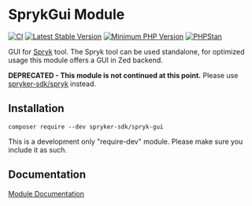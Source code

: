 # SprykGui Module
[![CI](https://github.com/spryker-sdk/spryk-gui/workflows/CI/badge.svg?branch=master)](https://github.com/spryker-sdk/spryk-gui/actions?query=workflow%3ACI+branch%3Amaster)
[![Latest Stable Version](https://poser.pugx.org/spryker-sdk/spryk-gui/v/stable.svg)](https://packagist.org/packages/spryker-sdk/spryk-gui)
[![Minimum PHP Version](http://img.shields.io/badge/php-%3E%3D%207.4-8892BF.svg)](https://php.net/)
[![PHPStan](https://img.shields.io/badge/PHPStan-enabled-brightgreen.svg?style=flat)](https://github.com/phpstan/phpstan)

GUI for [Spryk](https://github.com/spryker-sdk/spryk/) tool.
The Spryk tool can be used standalone, for optimized usage this module offers a GUI in Zed backend.

**DEPRECATED - This module is not continued at this point.**
Please use [spryker-sdk/spryk](https://github.com/spryker-sdk/spryk) instead.

## Installation

```
composer require --dev spryker-sdk/spryk-gui
```

This is a development only "require-dev" module. Please make sure you include it as such.

## Documentation

[Module Documentation](https://academy.spryker.com/developing_with_spryker/module_guide/modules.html)
